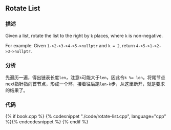 ## Rotate List



### 描述

Given a list, rotate the list to the right by `k` places, where `k` is non-negative.

For example:
Given `1->2->3->4->5->nullptr` and `k = 2`, return `4->5->1->2->3->nullptr`.


### 分析

先遍历一遍，得出链表长度`len`，注意`k`可能大于`len`，因此令`k %= len`。将尾节点next指针指向首节点，形成一个环，接着往后跑`len-k`步，从这里断开，就是要求的结果了。


### 代码

{% if book.cpp %}
  {% codesnippet "./code/rotate-list.cpp", language="cpp" %}{% endcodesnippet %}
{% endif %}
